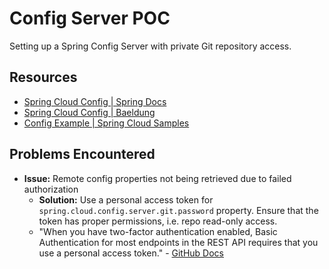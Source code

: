# Config Server POC

Setting up a Spring Config Server with private Git repository access.

## Resources
- [Spring Cloud Config | Spring Docs](https://docs.spring.io/spring-cloud-config/docs/current/reference/html/)
- [Spring Cloud Config | Baeldung](https://www.baeldung.com/spring-cloud-configuration)
- [Config Example | Spring Cloud Samples](https://github.com/spring-cloud-samples/config-repo)

## Problems Encountered
- **Issue:** Remote config properties not being retrieved due to failed authorization
    - **Solution:** Use a personal access token for `spring.cloud.config.server.git.password` property. Ensure that the token has proper permissions, i.e. repo read-only access.
    - "When you have two-factor authentication enabled, Basic Authentication for most endpoints in the REST API requires that you use a personal access token." - [GitHub Docs](https://docs.github.com/en/rest/overview/other-authentication-methods?apiVersion=2022-11-28#basic-authentication)